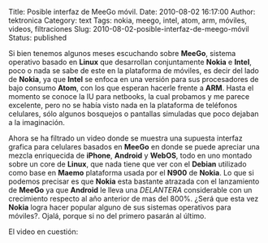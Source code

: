 Title: Posible interfaz de MeeGo móvil.
Date: 2010-08-02 16:17:00
Author: tektronica
Category: text
Tags: nokia, meego, intel, atom, arm, móviles, videos, filtraciones
Slug: 2010-08-02-posible-interfaz-de-meego-móvil
Status: published

Si bien tenemos algunos meses escuchando sobre **MeeGo**, sistema
operativo basado en **Linux** que desarrollan conjuntamente **Nokia** e
**Intel**, poco o nada se sabe de este en la plataforma de móviles, es
decir del lado de **Nokia**, ya que **Intel** se enfoca en una versión
para sus procesadores de bajo consumo **Atom**, con los que esperan
hacerle frente a **ARM**. Hasta el momento se conoce la IU para
netbooks, la cual probamos y me parece excelente, pero no se había visto
nada en la plataforma de teléfonos celulares, sólo algunos bosquejos o
pantallas simuladas que poco dejaban a la imaginación.<!-- more -->



</p>

Ahora se ha filtrado un video donde se muestra una supuesta interfaz
grafica para celulares basados en **MeeGo** en donde se puede apreciar
una mezcla enriquecida de **iPhone**, **Android** y **WebOS**, todo en
uno montado sobre un core de **Linux**, que nada tiene que ver con el
**Debian** utilizado como base en **Maemo** plataforma usada por el
**N900** de **Nokia**. Lo que si podemos precisar es que **Nokia** esta
bastante atrazada con el lanzamiento de **MeeGo** ya que **Android** le
lleva una *DELANTERA* considerable con un crecimiento respecto al año
anterior de mas del 800%. ¿Será que esta vez **Nokia** logra hacer
popular alguno de sus sistemas operativos para móviles?. Ojalá, porque
si no del primero pasarán al último.



</p>

El video en cuestión:



</p>



<p>
<object width="460" height="370">


</p>
<p>
<param name="movie" value="http://www.youtube-nocookie.com/v/XDp1MGlfGQ8&amp;hl=en_US&amp;fs=1?rel=0"></param><param name="allowFullScreen" value="true"></param><param name="allowscriptaccess" value="always"></param>

<embed src="http://www.youtube-nocookie.com/v/XDp1MGlfGQ8&amp;hl=en_US&amp;fs=1?rel=0" type="application/x-shockwave-flash" allowscriptaccess="always" allowfullscreen="true" width="460" height="370">
</embed>
</object>


</p>

</p>

